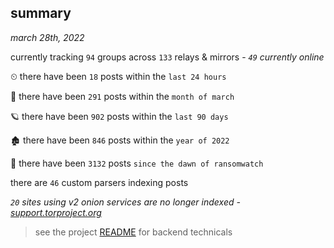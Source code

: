 
## summary
_march 28th, 2022_

currently tracking `94` groups across `133` relays & mirrors - _`49` currently online_

⏲ there have been `18` posts within the `last 24 hours`

🦈 there have been `291` posts within the `month of march`

🪐 there have been `902` posts within the `last 90 days`

🏚 there have been `846` posts within the `year of 2022`

🦕 there have been `3132` posts `since the dawn of ransomwatch`

there are `46` custom parsers indexing posts

_`20` sites using v2 onion services are no longer indexed - [support.torproject.org](https://support.torproject.org/onionservices/v2-deprecation/)_

> see the project [README](https://github.com/thetanz/ransomwatch#ransomwatch--) for backend technicals
